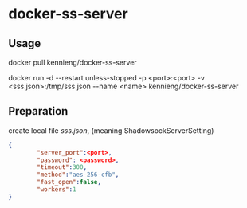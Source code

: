 # docker-ss-server

## Usage

docker pull kennieng/docker-ss-server

docker run -d --restart unless-stopped -p &lt;port&gt;:&lt;port&gt; -v &lt;sss.json&gt;:/tmp/sss.json  --name &lt;name&gt; kennieng/docker-ss-server
  
## Preparation

create local file *sss.json*,  (meaning ShadowsockServerSetting)

``` json
{
        "server_port":<port>,
        "password": <password>,
        "timeout":300,
        "method":"aes-256-cfb",
        "fast_open":false,
        "workers":1
}
```
